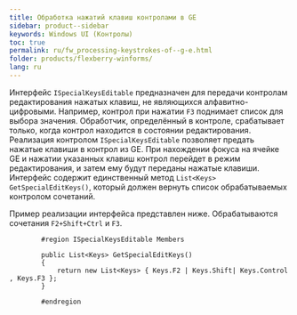 ```yaml
---
title: Обработка нажатий клавиш контролами в GE
sidebar: product--sidebar
keywords: Windows UI (Контролы)
toc: true
permalink: ru/fw_processing-keystrokes-of--g-e.html
folder: products/flexberry-winforms/
lang: ru
---
```


Интерфейс `ISpecialKeysEditable` предназначен для передачи контролам редактирования нажатых клавиш, не являющихся алфавитно-цифровыми. Например, контрол при нажатии `F3` поднимает список для выбора значения. Обработчик, определённый в контроле, срабатывает только, когда контрол находится в состоянии редактирования. Реализация контролом `ISpecialKeysEditable` позволяет предать нажатые клавиши в контрол из GE. При нахождении фокуса на ячейке GE и нажатии указанных клавиш контрол перейдет в режим редактирования, и затем ему будут переданы нажатые клавиши.
Интерфейс содержит единственный метод `List<Keys> GetSpecialEditKeys()`, который должен вернуть список обрабатываемых контролом сочетаний. 

Пример реализации интерфейса представлен ниже. Обрабатываются сочетания `F2+Shift+Ctrl` и `F3`.

```
        #region ISpecialKeysEditable Members

        public List<Keys> GetSpecialEditKeys()
        {
            return new List<Keys> { Keys.F2 | Keys.Shift| Keys.Control , Keys.F3 };
        }

        #endregion
```
